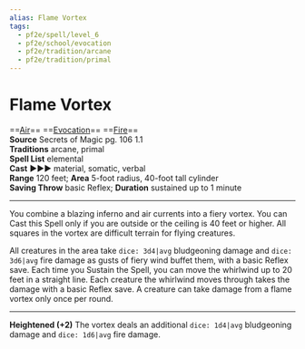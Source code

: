 ```yaml
---
alias: Flame Vortex
tags:
  - pf2e/spell/level_6
  - pf2e/school/evocation
  - pf2e/tradition/arcane
  - pf2e/tradition/primal
---
```


# Flame Vortex

==[Air](Air.md)== ==[Evocation](Evocation.md)== ==[Fire](Fire.md)==  
__Source__ Secrets of Magic pg. 106 1.1  
**Traditions** arcane, primal  
**Spell List** elemental  
**Cast** ►►► material, somatic, verbal  
**Range** 120 feet; **Area** 5-foot radius, 40-foot tall cylinder  
**Saving Throw** basic Reflex; **Duration** sustained up to 1 minute

---

You combine a blazing inferno and air currents into a fiery vortex. You can Cast this Spell only if you are outside or the ceiling is 40 feet or higher. All squares in the vortex are difficult terrain for flying creatures.

All creatures in the area take `dice: 3d4|avg` bludgeoning damage and `dice: 3d6|avg` fire damage as gusts of fiery wind buffet them, with a basic Reflex save. Each time you Sustain the Spell, you can move the whirlwind up to 20 feet in a straight line. Each creature the whirlwind moves through takes the damage with a basic Reflex save. A creature can take damage from a flame vortex only once per round.

<hr>

**Heightened (+2)** The vortex deals an additional `dice: 1d4|avg` bludgeoning damage and `dice: 1d6|avg` fire damage.
